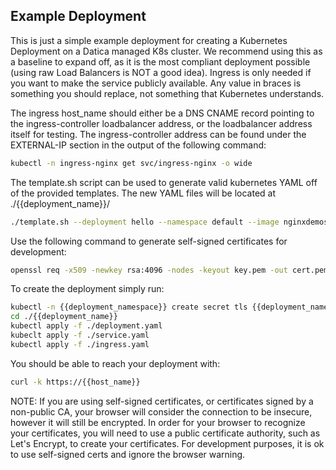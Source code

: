Example Deployment
-----------------
This is just a simple example deployment for creating a Kubernetes Deployment on a Datica managed K8s cluster. We recommend using this as a baseline to expand off, as it is the most compliant deployment possible (using raw Load Balancers is NOT a good idea). Ingress is only needed if you want to make the service publicly available. Any value in braces is something you should replace, not something that Kubernetes understands.

The ingress host_name should either be a DNS CNAME record pointing to the ingress-controller loadbalancer address, or the loadbalancer address itself for testing. The ingress-controller address can be found under the EXTERNAL-IP section in the output of the following command:
```sh
kubectl -n ingress-nginx get svc/ingress-nginx -o wide
```

The template.sh script can be used to generate valid kubernetes YAML off of the provided templates. The new YAML files will be located at ./{{deployment_name}}/
```sh
./template.sh --deployment hello --namespace default --image nginxdemos/hello --port 1234 --hostname my.cname.com
```

Use the following command to generate self-signed certificates for development:
```sh
openssl req -x509 -newkey rsa:4096 -nodes -keyout key.pem -out cert.pem -days 365
```

To create the deployment simply run:
```sh
kubectl -n {{deployment_namespace}} create secret tls {{deployment_name}}-tls --cert=path/to/cert.pem --key=path/to/key.pem
cd ./{{deployment_name}}
kubectl apply -f ./deployment.yaml
kubeclt apply -f ./service.yaml
kubectl apply -f ./ingress.yaml
```

You should be able to reach your deployment with:
```sh
curl -k https://{{host_name}}
```

NOTE: If you are using self-signed certificates, or certificates signed by a non-public CA, your browser will consider the connection to be insecure, however it will still be encrypted. In order for your browser to recognize your certificates, you will need to use a public certificate authority, such as Let's Encrypt, to create your certificates. For development purposes, it is ok to use self-signed certs and ignore the browser warning.